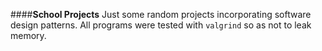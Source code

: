 ####**School Projects**
Just some random projects incorporating software design patterns. All programs were tested with `valgrind` so as not to leak memory.

